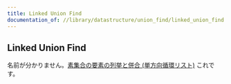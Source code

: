 ```yaml
---
title: Linked Union Find
documentation_of: //library/datastructure/union_find/linked_union_find.hpp
---
```

## Linked Union Find

名前が分かりません。[素集合の要素の列挙と併合 (単方向循環リスト)](https://noshi91.hatenablog.com/entry/2019/07/19/180606) これです。
